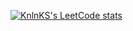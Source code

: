 [![KnlnKS's LeetCode stats](https://leetcode-stats-six.vercel.app/api?username=OnniKorpella&theme=dark)](https://github.com/OnniKorpella/leetcode-stats)
<!-- 

 [![Anurag's GitHub stats](https://github-readme-stats.vercel.app/api?username=OnniKorpella&theme=dark)](https://github.com/OnniKorpella/github-readme-stats)

[![GitHub Streak](https://github-readme-streak-stats.herokuapp.com/?user=OnniKorpella&theme=dark)](https://git.io/streak-stats)

[![Top Langs](https://github-readme-stats.vercel.app/api/top-langs/?username=OnniKorpella&theme=dark)](https://github.com/OnniKorpella/github-readme-stats)
 -->
